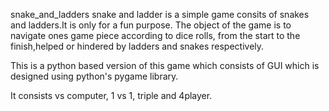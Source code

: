 snake_and_ladders snake and ladder is a simple game consits of snakes and ladders.It is only for a fun purpose. The object of the game is to navigate ones game piece according to dice rolls, from the start to the finish,helped or hindered by ladders and snakes respectively.

This is a python based version of this game which consists of GUI which is designed using python's pygame library.

It consists vs computer, 1 vs 1, triple and 4player.
